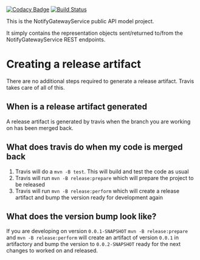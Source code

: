 [![Codacy Badge](https://api.codacy.com/project/badge/Grade/b6431ed636654a158dc47494cc9ec1e3)](https://www.codacy.com/app/sdcplatform/rm-notifygatewaysvc-api?utm_source=github.com&amp;utm_medium=referral&amp;utm_content=ONSdigital/rm-notifygatewaysvc-api&amp;utm_campaign=Badge_Grade)
[![Build Status](https://travis-ci.org/ONSdigital/rm-notifygatewaysvc-api.svg?branch=master)](https://travis-ci.org/ONSdigital/rm-notifygatewaysvc-api)

This is the NotifyGatewayService public API model project.

It simply contains the representation objects sent/returned to/from the NotifyGatewayService REST endpoints.

# Creating a release artifact
There are no additional steps required to generate a release artifact. Travis takes care of all of this.

## When is a release artifact generated
A release artifact is generated by travis when the branch you are working on has been merged back. 

## What does travis do when my code is merged back
1. Travis will do a `mvn -B test`. This will build and test the code as usual
1. Travis will run `mvn -B release:prepare` which will prepare the project to be released
1. Travis will run `mvn -B release:perform` which will create a release artifact and bump the version ready for development again

## What does the version bump look like?
If you are developing on version `0.0.1-SNAPSHOT` `mvn -B release:prepare` and `mvn -B release:perform` will create an artifact of version `0.0.1` in artifactory and bump the version to `0.0.2-SNAPSHOT` ready for the next changes to worked on and released.
